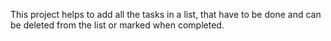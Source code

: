 This project helps to add all the tasks in a list, that have to be done and can be deleted from the list or marked when completed.
